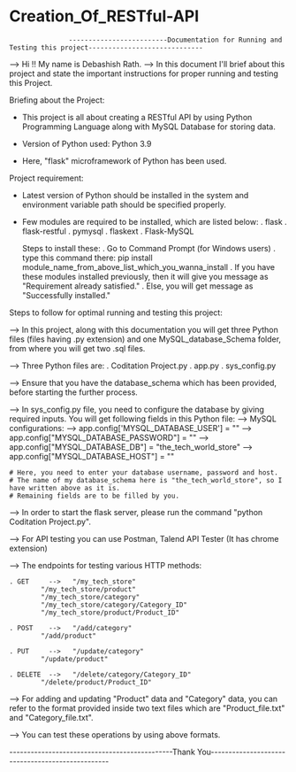 # Creation_Of_RESTful-API
                   -------------------------Documentation for Running and Testing this project-----------------------------

--> Hi !! My name is Debashish Rath.
--> In this document I'll brief about this project and state the important instructions for proper running and testing this Project.

Briefing about the Project:

* This project is all about creating a RESTful API by using Python Programming Language along with MySQL Database for storing data.

* Version of Python used: Python 3.9

* Here, "flask" microframework of Python has been used.



Project requirement:

* Latest version of Python should be installed in the system and environment variable path should be   specified properly.

* Few modules are required to be installed, which are listed below:
	. flask
	. flask-restful
	. pymysql
	. flaskext
	. Flask-MySQL

	Steps to install these:
	. Go to Command Prompt (for Windows users)
	. type this command there: pip install module_name_from_above_list_which_you_wanna_install
	. If you have these modules installed previously, then it will give you message as "Requirement already satisfied."
	. Else, you will get message as "Successfully installed."




Steps to follow for optimal running and testing this project:

--> In this project, along with this documentation you will get three Python files (files having .py extension) and one MySQL_database_Schema folder, from where you will get two .sql files.



--> Three Python files are:
	. Coditation Project.py
	. app.py
	. sys_config.py


--> Ensure that you have the database_schema which has been provided, before starting the further process.


--> In sys_config.py file, you need to configure the database by giving required inputs.
    You will get following fields in this Python file:
	--> MySQL configurations:
	--> app.config['MYSQL_DATABASE_USER'] = ""
	--> app.config["MYSQL_DATABASE_PASSWORD"] = ""
	--> app.config["MYSQL_DATABASE_DB"] = "the_tech_world_store"
	--> app.config["MYSQL_DATABASE_HOST"] = "" 

	# Here, you need to enter your database username, password and host.
	# The name of my database_schema here is "the_tech_world_store", so I have written above as it is.
	# Remaining fields are to be filled by you.


--> In order to start the flask server, please run the command "python Coditation Project.py".

--> For API testing you can use Postman, Talend API Tester (It has chrome extension)

--> The endpoints for testing various HTTP methods:

	. GET	  -->	"/my_tech_store" 
			"/my_tech_store/product"                        						
			"/my_tech_store/category"
			"/my_tech_store/category/Category_ID"                         						
			"/my_tech_store/product/Product_ID"

	. POST	  -->	"/add/category"
			"/add/product"

	. PUT	  -->	"/update/category"
			"/update/product"

	. DELETE  -->	"/delete/category/Category_ID"
			"/delete/product/Product_ID"


--> For adding and updating "Product" data and "Category" data, you can refer to the format provided inside two text files which are "Product_file.txt" and "Category_file.txt".

--> You can test these operations by using above formats.


----------------------------------------------Thank You-------------------------------------------------
